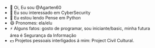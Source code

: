 - 👋 Oi, Eu sou @Agarten60
- 👀 Eu sou interessado em CyberSecurity
- 🌱 Eu estou lendo Pense em Python
- 😄 Pronomes: ela/elu
- ⚡ Alguns fatos: gosto de programar, sou iniciante/basic, minha futura área é Segurança da Informação
- 💵 Projetos pessoais interligados á mim: Project Civil Cultural.
<!---
Agarten60/Agarten60 is a ✨ special ✨ repository because its `README.md` (this file) appears on your GitHub profile.
You can click the Preview link to take a look at your changes.
--->
